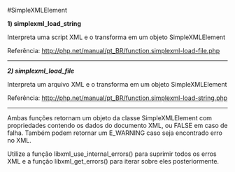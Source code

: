 #SimpleXMLElement

**1) simplexml_load_string**

Interpreta uma script XML e o transforma em um objeto SimpleXMLElement

Referência: http://php.net/manual/pt_BR/function.simplexml-load-file.php



----------



***2) simplexml_load_file***

Interpreta um arquivo XML e o transforma em um objeto SimpleXMLElement

Referência: http://php.net/manual/pt_BR/function.simplexml-load-string.php



----------



Ambas funções retornam um objeto da classe SimpleXMLElement com propriedades contendo os dados do documento XML, ou FALSE em caso de falha. Também podem retornar um E_WARNING caso seja encontrado erro no XML.

Utilize a função libxml_use_internal_errors() para suprimir todos os erros XML e a função libxml_get_errors() para iterar sobre eles posteriormente.



